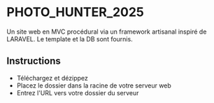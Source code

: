 # PHOTO_HUNTER_2025

Un site web en MVC procédural via un framework artisanal inspiré de LARAVEL. Le template et la DB sont fournis.

## Instructions

- Téléchargez et dézippez
- Placez le dossier dans la racine de votre serveur web
- Entrez l'URL vers votre dossier du serveur
